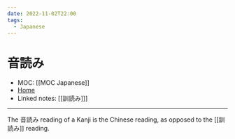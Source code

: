 ```yaml
---
date: 2022-11-02T22:00
tags:
  - Japanese
---
```

# 音読み
- MOC: [[MOC Japanese]]
- [Home](https://misudashi.ga/)
- Linked notes: [[訓読み]]]
----------
The 音読み reading of a Kanji is the Chinese reading, as opposed to the [[訓読み]] reading.